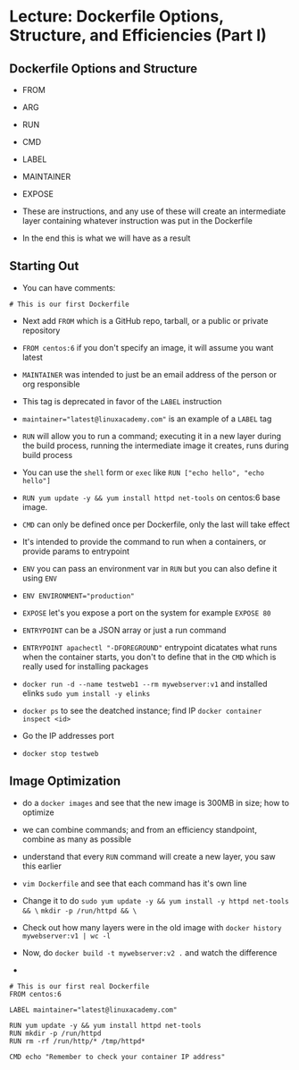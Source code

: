 # Lecture: Dockerfile Options, Structure, and Efficiencies (Part I)

## Dockerfile Options and Structure

+ FROM
+ ARG
+ RUN
+ CMD
+ LABEL
+ MAINTAINER
+ EXPOSE

+ These are instructions, and any use of these will create an intermediate layer containing whatever instruction was put in the Dockerfile
+ In the end this is what we will have as a result

## Starting Out

+ You can have comments:

`# This is our first Dockerfile`

+ Next add `FROM` which is a GitHub repo, tarball, or a public or private repository

+ `FROM centos:6` if you don't specify an image, it will assume you want latest
+ `MAINTAINER` was intended to just be an email address of the person or org responsible
+ This tag is deprecated in favor of the `LABEL` instruction
+ `maintainer="latest@linuxacademy.com"` is an example of a `LABEL` tag
+ `RUN` will allow you to run a command; executing it in a new layer during the build process, running the intermediate image it creates, runs during build process
+ You can use the `shell` form or `exec` like `RUN ["echo hello", "echo hello"]`
+ `RUN yum update -y && yum install httpd net-tools` on centos:6 base image.
+ `CMD` can only be defined once per Dockerfile, only the last will take effect
+ It's intended to provide the command to run when a containers, or provide params to entrypoint
+ `ENV` you can pass an environment var in `RUN` but you can also define it using `ENV`
+ `ENV ENVIRONMENT="production"`
+ `EXPOSE` let's you expose a port on the system for example `EXPOSE 80`
+ `ENTRYPOINT` can be a JSON array or just a run command
+ `ENTRYPOINT apachectl "-DFOREGROUND"` entrypoint dicatates what runs when the container
starts, you don't to define that in the `CMD` which is really used for installing packages
+ `docker run -d --name testweb1 --rm mywebserver:v1` and installed elinks `sudo yum install -y elinks`
+ `docker ps` to see the deatched instance; find IP `docker container inspect <id>`
+ Go the IP addresses port
+ `docker stop testweb`

## Image Optimization

+ do a `docker images` and see that the new image is 300MB in size; how to optimize
+ we can combine commands; and from an efficiency standpoint, combine as many as possible
+ understand that every `RUN` command will create a new layer, you saw this earlier

+ `vim Dockerfile` and see that each command has it's own line
+ Change it to do `sudo yum update -y && yum install -y httpd net-tools && \`
				  `mkdir -p /run/httpd && \`
+ Check out how many layers were in the old image with `docker history mywebserver:v1 | wc -l`
+ Now, do `docker build -t mywebserver:v2 .` and watch the difference
+ 

```
# This is our first real Dockerfile
FROM centos:6

LABEL maintainer="latest@linuxacademy.com"

RUN yum update -y && yum install httpd net-tools
RUN mkdir -p /run/httpd
RUN rm -rf /run/http/* /tmp/httpd*

CMD echo "Remember to check your container IP address"

